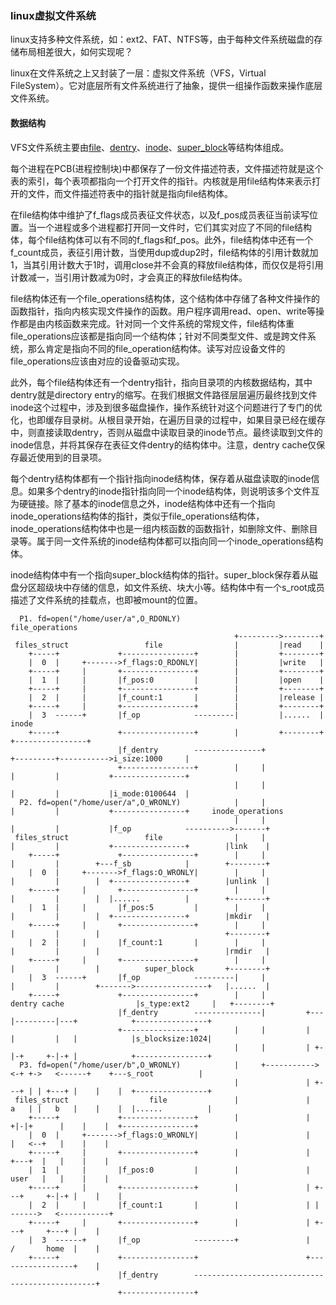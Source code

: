 ### linux虚拟文件系统
linux支持多种文件系统，如：ext2、FAT、NTFS等，由于每种文件系统磁盘的存储布局相差很大，如何实现呢？

linux在文件系统之上又封装了一层：虚拟文件系统（VFS，Virtual FileSystem）。它对底层所有文件系统进行了抽象，提供一组操作函数来操作底层文件系统。

#### 数据结构
VFS文件系统主要由[file](https://github.com/plpan/linux/blob/master/include/linux/fs.h#L576)、[dentry](https://github.com/plpan/linux/blob/master/include/linux/dcache.h#L83)、[inode](https://github.com/plpan/linux/blob/master/include/linux/fs.h#L426)、[super_block](https://github.com/plpan/linux/blob/master/include/linux/fs.h#L754)等结构体组成。

每个进程在PCB(进程控制块)中都保存了一份文件描述符表，文件描述符就是这个表的索引，每个表项都指向一个打开文件的指针。内核就是用file结构体来表示打开的文件，而文件描述符表中的指针就是指向file结构体。

在file结构体中维护了f_flags成员表征文件状态，以及f_pos成员表征当前读写位置。当一个进程或多个进程都打开同一文件时，它们其实对应了不同的file结构体，每个file结构体可以有不同的f_flags和f_pos。此外，file结构体中还有一个f_count成员，表征引用计数，当使用dup或dup2时，file结构体的引用计数就加1，当其引用计数大于1时，调用close并不会真的释放file结构体，而仅仅是将引用计数减一，当引用计数减为0时，才会真正的释放file结构体。

file结构体还有一个file_operations结构体，这个结构体中存储了各种文件操作的函数指针，指向内核实现文件操作的函数。用户程序调用read、open、write等操作都是由内核函数来完成。针对同一个文件系统的常规文件，file结构体重file_operations应该都是指向同一个结构体；针对不同类型文件、或是跨文件系统，那么肯定是指向不同的file_operation结构体。读写对应设备文件的file_operations应该由对应的设备驱动实现。

此外，每个file结构体还有一个dentry指针，指向目录项的内核数据结构，其中dentry就是directory entry的缩写。在我们根据文件路径层层遍历最终找到文件inode这个过程中，涉及到很多磁盘操作，操作系统针对这个问题进行了专门的优化，也即缓存目录树。从根目录开始，在遍历目录的过程中，如果目录已经在缓存中，则直接读取dentry，否则从磁盘中读取目录的inode节点。最终读取到文件的inode信息，并将其保存在表征文件dentry的结构体中。注意，dentry cache仅保存最近使用到的目录项。

每个dentry结构体都有一个指针指向inode结构体，保存着从磁盘读取的inode信息。如果多个dentry的inode指针指向同一个inode结构体，则说明该多个文件互为硬链接。除了基本的inode信息之外，inode结构体中还有一个指向inode_operations结构体的指针，类似于file_operations结构体，inode_operations结构体中也是一组内核函数的函数指针，如删除文件、删除目录等。属于同一文件系统的inode结构体都可以指向同一个inode_operations结构体。

inode结构体中有一个指向super_block结构体的指针。super_block保存着从磁盘分区超级块中存储的信息，如文件系统、块大小等。结构体中有一个s_root成员描述了文件系统的挂载点，也即被mount的位置。

```
  P1. fd=open("/home/user/a",O_RDONLY)                   file_operations
                                                  +--------->--------+
 files_struct                 file                |         |read    |
    +-----+             +----------------+        |         +--------+
    |  0  |     +------->f_flags:O_RDONLY|        |         |write   |
    +-----+     |       +----------------+        |         +--------+
    |  1  |     |       |f_pos:0         |        |         |open    |
    +-----+     |       +----------------+        |         +--------+
    |  2  |     |       |f_count:1       |        |         |release |
    +-----+     |       +----------------+        |         +--------+
    |  3  ------+       |f_op            ---------|         |......  |                            inode
    +-----+             +----------------+        |         +--------+                      +----------------+
                        |f_dentry        ---------------+             +---------+----------->i_size:1000     |
                        +----------------+        |     |             |         |           +----------------+
                                                  |     |             |         |           |i_mode:0100644  |
  P2. fd=open("/home/user/a",O_WRONLY)            |     |             |         |           +----------------+     inode_operations
                                                  |     |             |         |           |f_op            ---------->-------+
 files_struct                 file                |     |             |         |           +----------------+        |link    |
    +-----+             +----------------+        |     |             |         |        +---f_sb            |        +--------+
    |  0  |     +------->f_flags:O_WRONLY|        |     |             |         |        |  +----------------+        |unlink  |
    +-----+     |       +----------------+        |     |             |         |        |  |......          |        +--------+
    |  1  |     |       |f_pos:5         |        |     |             |         |        |  +----------------+        |mkdir   |
    +-----+     |       +----------------+        |     |             |         |        |                            +--------+
    |  2  |     |       |f_count:1       |        |     |             |         |        |                            |rmdir   |
    +-----+     |       +----------------+        |     |             |         |        |          super_block       +--------+
    |  3  ------+       |f_op            ---------|     |             |         |        +------->----------------+   |......  |
    +-----+             +----------------+        |     |            dentry cache                |s_type:ext2     |   +--------+
                        |f_dentry        ---------------|         +---|---------|---+            +----------------+
                        +----------------+        |     |         |   |         |   |            |s_blocksize:1024|
                                                  |     |         | +-|-+     +-|-+ |            +----------------+
  P3. fd=open("/home/user/b",O_WRONLY)            |     +----------->   <-+ +->   <------+    +---s_root          |
                                                  |               | +---+ | | +---+ |    |    |  +----------------+
 files_struct                  file               |               |   a   | |   b   |    |    |  |......          |
    +-----+             +----------------+        |               |      +|-|+      |    |    |  +----------------+
    |  0  |     +------->f_flags:O_WRONLY|        |               |      |   <--+   |    |    |
    +-----+     |       +----------------+        |               |      +---+  |   |    |    |
    |  1  |     |       |f_pos:0         |        |               |      user   |   |    |    |
    +-----+     |       +----------------+        |               | +---+     +-|-+ |    |    |
    |  2  |     |       |f_count:1       |        |               | |   ------>   <-----------+
    +-----+     |       +----------------+        |               | +---+     +---+ |    |
    |  3  ------+       |f_op            ---------+               |   /       home  |    |
    +-----+             +----------------+                        +-----------------+    |
                        |f_dentry        ------------------------------------------------+
                        +----------------+
```
